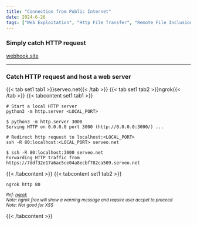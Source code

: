 ```yaml
---
title: "Connection from Public Internet"
date: 2024-6-26
tags: ["Web Exploitation", "Http File Transfer", "Remote File Inclusion", "XSS", "File Transfer", "Public Ip", "Ngrok", "Serveo", "Webhook", "XXE"]
---
```


### Simply catch HTTP request

[webhook.site](https://webhook.site)

---

### Catch HTTP request and host a web server 

{{< tab set1 tab1 >}}serveo.net{{< /tab >}}
{{< tab set1 tab2 >}}ngrok{{< /tab >}}
{{< tabcontent set1 tab1 >}}

```console
# Start a local HTTP server
python3 -m http.server <LOCAL_PORT>
```

```console {class="sample-code"}
$ python3 -m http.server 3000 
Serving HTTP on 0.0.0.0 port 3000 (http://0.0.0.0:3000/) ...
```

```console
# Redirect http request to localhost:<LOCAL_PORT>
ssh -R 80:localhost:<LOCAL_PORT> serveo.net
```

```console {class="sample-code"}
$ ssh -R 80:localhost:3000 serveo.net
Forwarding HTTP traffic from https://7ddf32e17a6ac5ce04a8ecbf782ca509.serveo.net
```

{{< /tabcontent >}}
{{< tabcontent set1 tab2 >}}

```console
ngrok http 80
```

<small>*Ref: [ngrok](https://ngrok.com)*</small>
<br>
<small>*Note: ngrok free will show a warning message and require user accpet to proceed*</small>
<br>
<small>*Note: Not good for XSS*</small>

{{< /tabcontent >}}
